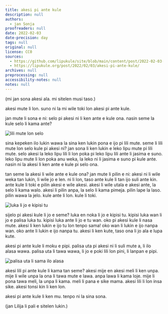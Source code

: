 ```yaml
---
title: akesi pi ante kule
description: null
authors:
  - jan Sonja
proofreaders: null
date: 2022-02-03
date-precision: day
tags: null
original: null
license: CC0
sources:
  - https://github.com/lipukule/site/blob/main/content/post/2022-02-03-akesi-pi-ante-kule.md
  - https://lipukule.org/post/2022/02/03/akesi-pi-ante-kule/
archives: null
preprocessing: null
accessibility-notes: null
notes: null
---
```


(mi jan sona akesi ala. mi sitelen musi taso.)

akesi mute li lon. suno ni la mi wile toki lon akesi pi ante kule.

jan mute li sona e ni: selo pi akesi ni li ken ante e kule ona. nasin seme la kule selo li kama ante?

![lili mute lon selo](/images/uploads/selo-akesi2.png "lili mute lon selo")

sina kepeken ilo lukin wawa la sina ken lukin pona e ijo pi lili mute. seme li lili mute lon selo kule pi akesi ni? jan sona li ken lukin e leko lipu mute pi lili mute. selo akesi la leko lipu lili li lon poka pi leko lipu lili ante li jasima e suno. leko lipu mute li lon poka anu weka, la leko ni li jasima e suno pi kule ante. nasin ni la akesi li ken ante e kule pi selo ona.

tan seme la akesi li wile ante e kule ona? jan mute li pilin e ni: akesi ni li wile weka tan lukin, li wile jo e len. ni li lon, taso ante kule li tan ijo suli ante kin. ante kule li toki e pilin akesi e wile akesi. akesi li wile utala e akesi ante, la selo li kama walo. akesi li pilin anpa, la selo li kama pimeja. pilin lape la laso. pilin wawa la jelo. kule ante li lon. kule li toki.

![luka li jo e kipisi tu](/images/uploads/luka-akesi2.png "luka li jo e kipisi tu")

sijelo pi akesi kule li jo e seme? luka en noka li jo e kipisi tu. kipisi luka wan li jo e palisa luka tu. kipisi luka ante li jo e tu wan. oko pi akesi kule li nasa mute. akesi li ken lukin e ijo tu lon tenpo sama! oko wan li lukin e ijo nanpa wan. oko ante li lukin e ijo nanpa tu. akesi li ken kute, taso ona li jo ala e lupa kute.

akesi pi ante kule li moku e pipi. palisa uta pi akesi ni li suli mute a, li ilo alasa wawa. palisa uta li tawa wawa, li jo e poki lili lon pini, li lanpan e pipi.

![palisa uta li sama ilo alasa](/images/uploads/uta-akesi2.png "palisa uta li sama ilo alasa")

akesi lili pi ante kule li kama tan seme? akesi mije en akesi meli li ken unpa. mije li wile unpa la ona li tawa mute e lawa. anpa lawa li kama loje. mije li pona tawa meli, la unpa li kama. meli li pana e sike mama. akesi lili li lon insa sike. akesi tonsi kin li ken lon.

akesi pi ante kule li ken mu. tenpo ni la sina sona.

(jan Lilija li pali e sitelen lukin.)